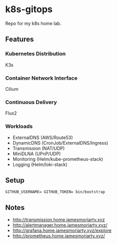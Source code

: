 # k8s-gitops

Repo for my k8s home lab.

## Features

### Kubernetes Distribution

K3s

### Container Network Interface

Cilium

### Continuous Delivery

Flux2

### Workloads

* ExternalDNS (AWS/Route53)
* DynamicDNS (CronJob/ExternalDNS/Ingress)
* Transmission (NAT/UDP)
* MiniDLNA (UPnP/UDP)
* Monitoring (Helm/kube-prometheus-stack)
* Logging (Helm/loki-stack)

## Setup

```
GITHUB_USERNAME= GITHUB_TOKEN= bin/bootstrap
```

## Notes

- http://transmission.home.jamesmoriarty.xyz
- http://alertmanager.home.jamesmoriarty.xyz/
- http://grafana.home.jamesmoriarty.xyz/explore
- http://prometheus.home.jamesmoriarty.xyz/